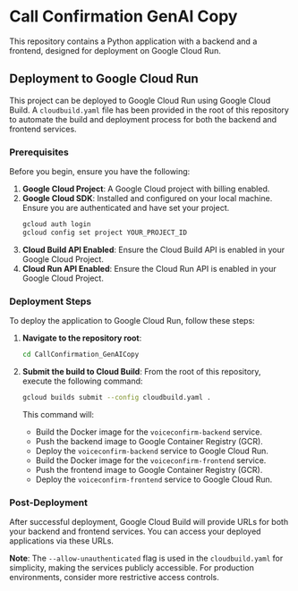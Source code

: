 # Call Confirmation GenAI Copy

This repository contains a Python application with a backend and a frontend, designed for deployment on Google Cloud Run.

## Deployment to Google Cloud Run

This project can be deployed to Google Cloud Run using Google Cloud Build. A `cloudbuild.yaml` file has been provided in the root of this repository to automate the build and deployment process for both the backend and frontend services.

### Prerequisites

Before you begin, ensure you have the following:

1.  **Google Cloud Project**: A Google Cloud project with billing enabled.
2.  **Google Cloud SDK**: Installed and configured on your local machine. Ensure you are authenticated and have set your project.
    ```bash
    gcloud auth login
    gcloud config set project YOUR_PROJECT_ID
    ```
3.  **Cloud Build API Enabled**: Ensure the Cloud Build API is enabled in your Google Cloud Project.
4.  **Cloud Run API Enabled**: Ensure the Cloud Run API is enabled in your Google Cloud Project.

### Deployment Steps

To deploy the application to Google Cloud Run, follow these steps:

1.  **Navigate to the repository root**:
    ```bash
    cd CallConfirmation_GenAICopy
    ```

2.  **Submit the build to Cloud Build**:
    From the root of this repository, execute the following command:
    ```bash
    gcloud builds submit --config cloudbuild.yaml .
    ```

    This command will:
    *   Build the Docker image for the `voiceconfirm-backend` service.
    *   Push the backend image to Google Container Registry (GCR).
    *   Deploy the `voiceconfirm-backend` service to Google Cloud Run.
    *   Build the Docker image for the `voiceconfirm-frontend` service.
    *   Push the frontend image to Google Container Registry (GCR).
    *   Deploy the `voiceconfirm-frontend` service to Google Cloud Run.

### Post-Deployment

After successful deployment, Google Cloud Build will provide URLs for both your backend and frontend services. You can access your deployed applications via these URLs.

**Note**: The `--allow-unauthenticated` flag is used in the `cloudbuild.yaml` for simplicity, making the services publicly accessible. For production environments, consider more restrictive access controls.
